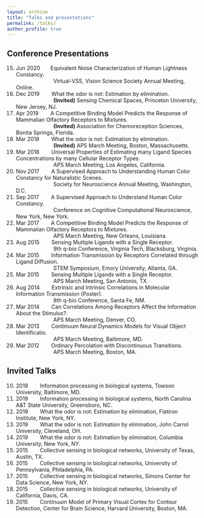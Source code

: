 ```yaml
---
layout: archive
title: "Talks and presentations"
permalink: /talks/
author_profile: true
---
```


## Conference Presentations

15. Jun 2020 &nbsp;&nbsp;&nbsp;&nbsp;&nbsp;&nbsp;Equivalent Noise Characterization of Human Lightness Constancy.<br> 
&nbsp;&nbsp;&nbsp;&nbsp;&nbsp;&nbsp;&nbsp;&nbsp;&nbsp;&nbsp;&nbsp;&nbsp;&nbsp;&nbsp;&nbsp;&nbsp;&nbsp;&nbsp;&nbsp;&nbsp;&nbsp;&nbsp;&nbsp;&nbsp; 
Virtual-VSS, Vision Science Society Annual Meeting, Online.
14. Dec 2019 &nbsp;&nbsp;&nbsp;&nbsp;&nbsp;&nbsp;    What the odor is not: Estimation by elimination.<br> 
&nbsp;&nbsp;&nbsp;&nbsp;&nbsp;&nbsp;&nbsp;&nbsp;&nbsp;&nbsp;&nbsp;&nbsp;&nbsp;&nbsp;&nbsp;&nbsp;&nbsp;&nbsp;&nbsp;&nbsp;&nbsp;&nbsp;&nbsp;&nbsp; 
**(Invited)** Sensing Chemical Spaces, Princeton University, New Jersey, NJ.
13. Apr 2019 &nbsp;&nbsp;&nbsp;&nbsp;&nbsp;&nbsp;    A Competitive Binding Model Predicts the Response of Mammalian Olfactory Receptors to Mixtures.<br> 
&nbsp;&nbsp;&nbsp;&nbsp;&nbsp;&nbsp;&nbsp;&nbsp;&nbsp;&nbsp;&nbsp;&nbsp;&nbsp;&nbsp;&nbsp;&nbsp;&nbsp;&nbsp;&nbsp;&nbsp;&nbsp;&nbsp;&nbsp;&nbsp; 
**(Invited)** Association for Chemoreception Sciences, Bonita Springs, Florida.
12. Mar 2018 &nbsp;&nbsp;&nbsp;&nbsp;&nbsp;&nbsp;    What the odor is not: Estimation by elimination. <br> 
&nbsp;&nbsp;&nbsp;&nbsp;&nbsp;&nbsp;&nbsp;&nbsp;&nbsp;&nbsp;&nbsp;&nbsp;&nbsp;&nbsp;&nbsp;&nbsp;&nbsp;&nbsp;&nbsp;&nbsp;&nbsp;&nbsp;&nbsp;&nbsp; 
**(Invited)** APS March Meeting, Boston, Massachusetts.
11. Mar 2018  &nbsp;&nbsp;&nbsp;&nbsp;&nbsp;&nbsp;  Universal Properties of Estimating many Ligand Species Concentrations by many Cellular Receptor Types.<br> 
&nbsp;&nbsp;&nbsp;&nbsp;&nbsp;&nbsp;&nbsp;&nbsp;&nbsp;&nbsp;&nbsp;&nbsp;&nbsp;&nbsp;&nbsp;&nbsp;&nbsp;&nbsp;&nbsp;&nbsp;&nbsp;&nbsp;&nbsp;&nbsp; 
APS March Meeting, Los Angeles, California.
10. Nov 2017  &nbsp;&nbsp;&nbsp;&nbsp;&nbsp;&nbsp;  A Supervised Approach to Understanding Human Color Constancy for Naturalistic Scenes.<br> 
&nbsp;&nbsp;&nbsp;&nbsp;&nbsp;&nbsp;&nbsp;&nbsp;&nbsp;&nbsp;&nbsp;&nbsp;&nbsp;&nbsp;&nbsp;&nbsp;&nbsp;&nbsp;&nbsp;&nbsp;&nbsp;&nbsp;&nbsp;&nbsp; 
Society for Neuroscience Annual Meeting, Washington, D.C.
9. Sep 2017  &nbsp;&nbsp;&nbsp;&nbsp;&nbsp;&nbsp;  A Supervised Approach to Understand Human Color Constancy.<br> 
&nbsp;&nbsp;&nbsp;&nbsp;&nbsp;&nbsp;&nbsp;&nbsp;&nbsp;&nbsp;&nbsp;&nbsp;&nbsp;&nbsp;&nbsp;&nbsp;&nbsp;&nbsp;&nbsp;&nbsp;&nbsp;&nbsp;&nbsp;&nbsp; 
Conference on Cognitive Computational Neuroscience, New York, New York.
8. Mar 2017  &nbsp;&nbsp;&nbsp;&nbsp;&nbsp;&nbsp;  A Competitive Binding Model Predicts the Response of Mammalian Olfactory Receptors to Mixtures.<br> 
&nbsp;&nbsp;&nbsp;&nbsp;&nbsp;&nbsp;&nbsp;&nbsp;&nbsp;&nbsp;&nbsp;&nbsp;&nbsp;&nbsp;&nbsp;&nbsp;&nbsp;&nbsp;&nbsp;&nbsp;&nbsp;&nbsp;&nbsp;&nbsp; 
APS March Meeting, New Orleans, Louisiana.
7. Aug 2015  &nbsp;&nbsp;&nbsp;&nbsp;&nbsp;&nbsp;  Sensing Multiple Ligands with a Single Receptor.<br> 
&nbsp;&nbsp;&nbsp;&nbsp;&nbsp;&nbsp;&nbsp;&nbsp;&nbsp;&nbsp;&nbsp;&nbsp;&nbsp;&nbsp;&nbsp;&nbsp;&nbsp;&nbsp;&nbsp;&nbsp;&nbsp;&nbsp;&nbsp;&nbsp; 
9th q-bio Conference, Virginia Tech, Blacksburg, Virginia.
6. Mar 2015  &nbsp;&nbsp;&nbsp;&nbsp;&nbsp;&nbsp;  Information Transmission by Receptors Correlated through Ligand Diffusion.<br> 
&nbsp;&nbsp;&nbsp;&nbsp;&nbsp;&nbsp;&nbsp;&nbsp;&nbsp;&nbsp;&nbsp;&nbsp;&nbsp;&nbsp;&nbsp;&nbsp;&nbsp;&nbsp;&nbsp;&nbsp;&nbsp;&nbsp;&nbsp;&nbsp; 
STEM Symposium, Emory University, Atlanta, GA.
5. Mar 2015  &nbsp;&nbsp;&nbsp;&nbsp;&nbsp;&nbsp;  Sensing Multiple Ligands with a Single Receptor.<br> 
&nbsp;&nbsp;&nbsp;&nbsp;&nbsp;&nbsp;&nbsp;&nbsp;&nbsp;&nbsp;&nbsp;&nbsp;&nbsp;&nbsp;&nbsp;&nbsp;&nbsp;&nbsp;&nbsp;&nbsp;&nbsp;&nbsp;&nbsp;&nbsp; 
APS March Meeting, San Antonio, TX.
4. Aug 2014  &nbsp;&nbsp;&nbsp;&nbsp;&nbsp;&nbsp;  Extrinsic and Intrinsic Correlations in Molecular Information Transmission (Poster).<br> 
&nbsp;&nbsp;&nbsp;&nbsp;&nbsp;&nbsp;&nbsp;&nbsp;&nbsp;&nbsp;&nbsp;&nbsp;&nbsp;&nbsp;&nbsp;&nbsp;&nbsp;&nbsp;&nbsp;&nbsp;&nbsp;&nbsp;&nbsp;&nbsp; 
8th q-bio Conference, Santa Fe, NM.
3. Mar 2014  &nbsp;&nbsp;&nbsp;&nbsp;&nbsp;&nbsp;  Can Correlations Among Receptors Affect the Information About the Stimulus?.<br> 
&nbsp;&nbsp;&nbsp;&nbsp;&nbsp;&nbsp;&nbsp;&nbsp;&nbsp;&nbsp;&nbsp;&nbsp;&nbsp;&nbsp;&nbsp;&nbsp;&nbsp;&nbsp;&nbsp;&nbsp;&nbsp;&nbsp;&nbsp;&nbsp; 
APS March Meeting, Denver, CO.
2. Mar 2013  &nbsp;&nbsp;&nbsp;&nbsp;&nbsp;&nbsp;  Continuum Neural Dynamics Models for Visual Object Identificatio.<br> 
&nbsp;&nbsp;&nbsp;&nbsp;&nbsp;&nbsp;&nbsp;&nbsp;&nbsp;&nbsp;&nbsp;&nbsp;&nbsp;&nbsp;&nbsp;&nbsp;&nbsp;&nbsp;&nbsp;&nbsp;&nbsp;&nbsp;&nbsp;&nbsp; 
APS March Meeting, Baltimore, MD.
1. Mar 2012  &nbsp;&nbsp;&nbsp;&nbsp;&nbsp;&nbsp;  Ordinary Percolation with Discontinuous Transitions.<br> 
&nbsp;&nbsp;&nbsp;&nbsp;&nbsp;&nbsp;&nbsp;&nbsp;&nbsp;&nbsp;&nbsp;&nbsp;&nbsp;&nbsp;&nbsp;&nbsp;&nbsp;&nbsp;&nbsp;&nbsp;&nbsp;&nbsp;&nbsp;&nbsp; 
APS March Meeting, Boston, MA.

## Invited Talks

10. 2019 &nbsp;&nbsp;&nbsp;&nbsp;&nbsp;&nbsp;		Information processing in biological systems, Towson University, Baltimore, MD.
9. 2019 &nbsp;&nbsp;&nbsp;&nbsp;&nbsp;&nbsp;		Information processing in biological systems, North Carolina A&T State University, Greensboro, NC.
8. 2019 &nbsp;&nbsp;&nbsp;&nbsp;&nbsp;&nbsp;		What the odor is not: Estimation by elimination, Flatiron Institute, New York, NY.
7. 2019 &nbsp;&nbsp;&nbsp;&nbsp;&nbsp;&nbsp;		What the odor is not: Estimation by elimination, John Carrol University, Cleveland, OH.
6. 2019 &nbsp;&nbsp;&nbsp;&nbsp;&nbsp;&nbsp;		What the odor is not: Estimation by elimination, Columbia University, New York, NY.
5. 2015 &nbsp;&nbsp;&nbsp;&nbsp;&nbsp;&nbsp;		Collective sensing in biological networks, University of Texas, Austin, TX.
4. 2015 &nbsp;&nbsp;&nbsp;&nbsp;&nbsp;&nbsp;		Collective sensing in biological networks, University of Pennsylvania, Philadelphia, PA.
3. 2015 &nbsp;&nbsp;&nbsp;&nbsp;&nbsp;&nbsp;		Collective sensing in biological networks, Simons Center for Data Science, New York, NY.
2. 2015 &nbsp;&nbsp;&nbsp;&nbsp;&nbsp;&nbsp;		Collective sensing in biological networks, University of California, Davis, CA.
1. 2015 &nbsp;&nbsp;&nbsp;&nbsp;&nbsp;&nbsp;	  Continuum Model of Primary Visual Cortex for Contour Detection, Center for Brain Science, Harvard University, Boston, MA.



